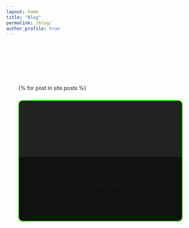```yaml
---
layout: home
title: "Blog"
permalink: /blog/
author_profile: true
---
```


<p style="color:#fff; text-align:center; margin-bottom:3rem;">
  Here you’ll find all my posts on <strong>DevOps, Kubernetes, AWS, and Automation</strong>.
</p>

<div class="blog-grid">
  {% for post in site.posts %}
    <div class="blog-card">
      <!-- Optional: Featured image or placeholder -->
      <div class="blog-image"></div>

      <div class="blog-content">
        <h3><a href="{{ post.url }}">{{ post.title }}</a></h3>
        <p class="blog-meta">
          <time datetime="{{ post.date }}">{{ post.date | date: "%b %-d, %Y" }}</time> • {{ post.author }}
        </p>
      </div>
    </div>
  {% endfor %}
</div>

<style>
@import url('https://fonts.googleapis.com/css2?family=Rubik:wght@500;700&family=Roboto:wght@400;500&display=swap');

.blog-grid {
  display: grid;
  grid-template-columns: repeat(auto-fit, minmax(280px, 1fr));
  gap: 1.5rem;
  padding: 2rem;
}

.blog-card {
  background-color: #111;
  border: 2px solid #39FF14; /* subtle accent */
  border-radius: 12px;
  overflow: hidden;
  transition: transform 0.3s ease, box-shadow 0.3s ease;
}

.blog-card:hover {
  transform: translateY(-5px);
  box-shadow: 0 0 10px rgba(57, 255, 20, 0.5); /* subtle hover glow */
}

.blog-image {
  height: 150px;
  background: #222;
}

.blog-content {
  padding: 1rem;
}

.blog-card h3 {
  font-family: 'Rubik', sans-serif;
  font-size: 1.25rem;
  margin: 0 0 0.5rem;
  color: #39FF14;
  text-shadow: none; /* removed glow */
}

.blog-card h3 a {
  color: inherit;
  text-decoration: none;
}

.blog-card h3 a:hover {
  text-decoration: underline;
}

.blog-meta {
  font-size: 0.9rem;
  color: #ccc;
}

@media (max-width: 700px) {
  .blog-grid {
    grid-template-columns: 1fr;
    padding: 1rem;
  }

  .blog-card h3 {
    font-size: 1.1rem;
  }
}
</style>
